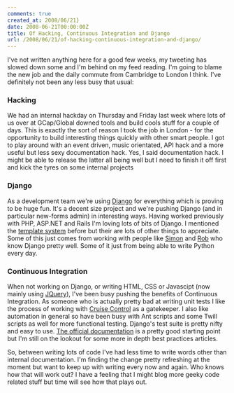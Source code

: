 ```yaml
---
comments: true
created_at: 2008/06/21}
date: 2008-06-21T00:00:00Z
title: Of Hacking, Continuous Integration and Django
url: /2008/06/21/of-hacking-continuous-integration-and-django/
---
```


I've not written anything here for a good few weeks, my tweeting has slowed down some and I'm behind on my feed reading. I'm going to blame the new job and the daily commute from Cambridge to London I think. I've definitely not been any less busy that usual:

### Hacking

We had an internal hackday on Thursday and Friday last week where lots of us over at GCap/Global downed tools and build cools stuff for a couple of days. This is exactly the sort of reason I took the job in London - for the opportunity to build interesting things quickly with other smart people. I got to play around with an event driven, music orientated, API hack and a more useful but less sexy documentation hack. Yes, I said documentation hack. I might be able to release the latter all being well but I need to finish it off first and kick the tyres on some internal projects

### Django

As a development team we're using [Django](http://djangoproject.com/) for everything which is proving to be huge fun. It's a decent size project and we're pushing Django (and in particular new-forms admin) in interesting ways. Having worked previously with PHP, ASP.NET and Rails I'm loving lots of bits of Django. I mentioned the [template system](http://morethanseven.net/posts/why-the-webstandards-world-appears-to-be-choosing-django/) before but their are lots of other things to appreciate. Some of this just comes from working with people like [Simon](http://simonwillison.com) and [Rob](http://www.siudesign.co.uk/) who know Django pretty well. Some of it just from being able to write Python every day.

### Continuous Integration

When not working on Django, or writing HTML, CSS or Javascipt (now mainly using [JQuery](http://jquery.com)), I've been busy pushing the benefits of Continuous Integration. As someone who is actually pretty bad at writing unit tests I like the process of working with [Cruise Control](http://cruisecontrol.sourceforge.net/) as a gatekeeper. I also like automation in general so have been busy with Ant scripts and some Twill scripts as well for more functional testing. Django's test suite is pretty nifty and easy to use. [The official documentation](http://www.djangoproject.com/documentation/testing/) is a pretty good starting point but I'm still on the lookout for some more in depth best practices articles.

So, between writing lots of code I've had less time to write words other than internal documentation. I'm finding the change pretty refreshing at the moment but want to keep up with writing every now and again. Who knows how that will work out? I have a feeling that I might blog more geeky code related stuff but time will see how that plays out.

